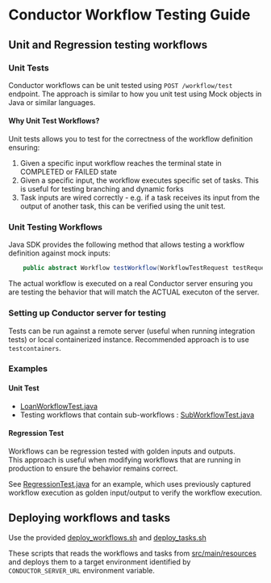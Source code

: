 # Conductor Workflow Testing Guide

## Unit and Regression testing workflows

### Unit Tests
Conductor workflows can be unit tested using `POST /workflow/test` endpoint.
The approach is similar to how you unit test using Mock objects in Java or similar languages.

#### Why Unit Test Workflows?
Unit tests allows you to test for the correctness of the workflow definition ensuring:
1. Given a specific input workflow reaches the terminal state in COMPLETED or FAILED state
2. Given a specific input, the workflow executes specific set of tasks. This is useful for testing branching and dynamic forks
3. Task inputs are wired correctly - e.g. if a task receives its input from the output of another task, this can be verified using the unit test.

### Unit Testing Workflows
Java SDK provides the following method that allows testing a workflow definition against mock inputs:
```java
    public abstract Workflow testWorkflow(WorkflowTestRequest testRequest);
```
The actual workflow is executed on a real Conductor server ensuring you are testing the behavior that will match the ACTUAL executon of the server.

### Setting up Conductor server for testing
Tests can be run against a remote server (useful when running integration tests) or local containerized instance.  Recommended approach is to use `testcontainers`.

### Examples

#### Unit Test
* [LoanWorkflowTest.java](src/test/java/io/orkes/conductor/cicd/workflows/LoanWorkflowTest.java)
* Testing workflows that contain sub-workflows : [SubWorkflowTest.java](src/test/java/io/orkes/conductor/cicd/workflows/SubWorkflowTest.java)

#### Regression Test
Workflows can be regression tested with golden inputs and outputs.  
This approach is useful when modifying workflows that are running in production to ensure the behavior remains correct.

See [RegressionTest.java](src/test/java/io/orkes/conductor/cicd/workflows/RegressionTest.java) for an example, which uses previously captured workflow execution as golden input/output to verify the workflow execution.

## Deploying workflows and tasks
Use the provided [deploy_workflows.sh](src/deploy_workflows.sh) and [deploy_tasks.sh](src/deploy_tasks.sh) 

These scripts that reads the workflows and tasks from [src/main/resources](src/main/resources) and deploys them to a target environment identified by `CONDUCTOR_SERVER_URL` environment variable.
